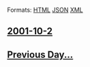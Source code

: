 
Formats: [HTML](2001/10/2/index.html)  [JSON](2001/10/2/index.json)  [XML](2001/10/2/index.xml)  

## [2001-10-2](/news/2001/10/2/index.md)

## [Previous Day...](/news/2001/10/1/index.md)

